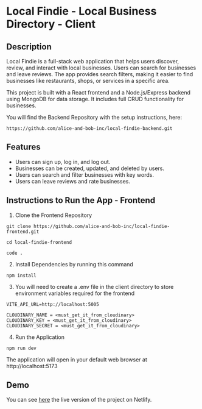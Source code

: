 # Local Findie - Local Business Directory - Client

## Description

Local Findie is a full-stack web application that helps users discover, review, and interact with local businesses. Users can search for businesses and leave reviews. The app provides search filters, making it easier to find businesses like restaurants, shops, or services in a specific area.

This project is built with a React frontend and a Node.js/Express backend using MongoDB for data storage. It includes full CRUD functionality for businesses.

You will find the Backend Repository with the setup instructions, here:

```
https://github.com/alice-and-bob-inc/local-findie-backend.git
```

## Features

- Users can sign up, log in, and log out.
- Businesses can be created, updated, and deleted by users.
- Users can search and filter businesses with key words.
- Users can leave reviews and rate businesses.


## Instructions to Run the App - Frontend


1. Clone the Frontend Repository

```
git clone https://github.com/alice-and-bob-inc/local-findie-frontend.git

cd local-findie-frontend

code .
```

2. Install Dependencies by running this command

```
npm install
```

3. You will need to create a .env file in the client directory to store environment variables required for the frontend

```
VITE_API_URL=http://localhost:5005

CLOUDINARY_NAME = <must_get_it_from_cloudinary>
CLOUDINARY_KEY = <must_get_it_from_cloudinary>
CLOUDINARY_SECRET = <must_get_it_from_cloudinary>
```

4. Run the Application

```
npm run dev
```

The application will open in your default web browser at http://localhost:5173


## Demo

You can see [here](https://local-findie.netlify.app/) the live version of the project on Netlify.
